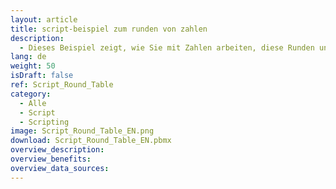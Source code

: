 ```yaml
---
layout: article
title: script-beispiel zum runden von zahlen
description: 
  - Dieses Beispiel zeigt, wie Sie mit Zahlen arbeiten, diese Runden und in einer Tabelle anzeigen können.
lang: de
weight: 50
isDraft: false
ref: Script_Round_Table
category:
  - Alle
  - Script
  - Scripting
image: Script_Round_Table_EN.png
download: Script_Round_Table_EN.pbmx
overview_description:
overview_benefits:
overview_data_sources:
---
```

